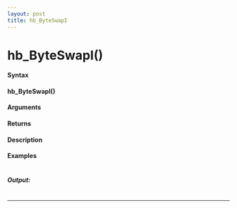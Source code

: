 ```yaml
---
layout: post
title: hb_ByteSwapI
---
```


# hb_ByteSwapI()


#### Syntax

#### hb_ByteSwapI()

#### Arguments

#### Returns

#### Description

#### Examples

```

```

##### Output:

```

```

---